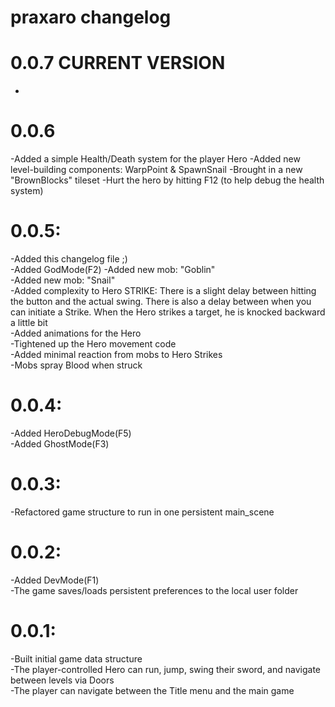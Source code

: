 # praxaro changelog



# 0.0.7	CURRENT VERSION
-

# 0.0.6	
-Added a simple Health/Death system for the player Hero
-Added new level-building components: WarpPoint & SpawnSnail
-Brought in a new "BrownBlocks" tileset
-Hurt the hero by hitting F12 (to help debug the health system)




# 0.0.5: 
-Added this changelog file ;)  
-Added GodMode(F2) 
-Added new mob: "Goblin"  
-Added new mob: "Snail"  
-Added complexity to Hero STRIKE: There is a slight delay between hitting the button and the actual swing. There is also a delay between when you can initiate a Strike. When the Hero strikes a target, he is knocked backward a little bit  
-Added animations for the Hero  
-Tightened up the Hero movement code  
-Added minimal reaction from mobs to Hero Strikes  
-Mobs spray Blood when struck  


# 0.0.4:  
-Added HeroDebugMode(F5)  
-Added GhostMode(F3)  


# 0.0.3:  
-Refactored game structure to run in one persistent main_scene  


# 0.0.2:  
-Added DevMode(F1)   
-The game saves/loads persistent preferences to the local user folder  


# 0.0.1:  
-Built initial game data structure  
-The player-controlled Hero can run, jump, swing their sword, and navigate between levels via Doors  
-The player can navigate between the Title menu and the main game  






